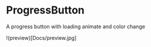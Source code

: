 # ProgressButton 

A progress button with loading animate and color change

!(preview)[Docs/preview.jpg]